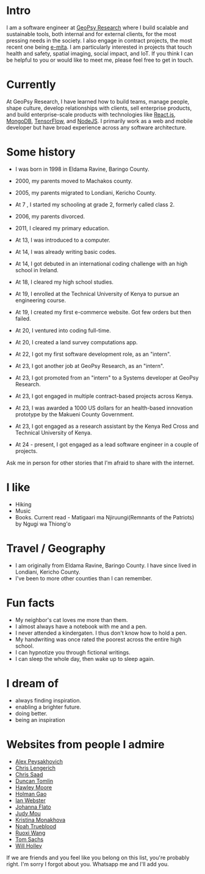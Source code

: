 
# Intro

I am a software engineer at [GeoPsy Research](https://geopsyresearch.org) where I build scalable and sustainable tools, both internal and for external clients, for the most pressing needs in the society. I also engage in contract projects, the most recent one being [e-mita](https://emita.vercel.app). I am particularly interested in projects that touch health and safety, spatial imaging, social impact, and IoT. If you think I can be helpful to you or would like to meet me, please feel free to get in touch.

# Currently

At GeoPsy Research, I have learned how to build teams, manage people, shape culture, develop relationships with clients, sell enterprise products, and build enterprise-scale products with technologies like [React.js](https://reactjs.org/), [MongoDB](https://www.mongodb.com/), [TensorFlow](https://www.tensorflow.org/), and [NodeJS](https://nodejs.org/). I primarily work as a web and mobile developer but have broad experience across any software architecture.

# Some history

- I was born in 1998 in Eldama Ravine, Baringo County.

- 2000, my parents moved to Machakos county.

- 2005, my parents migrated to Londiani, Kericho County.

- At 7 , I started my schooling at grade 2, formerly called class 2.

- 2006, my parents divorced.

- 2011, I cleared my primary education.

- At 13, I was introduced to a computer. 

- At 14, I was already writing basic codes.

- At 14, I got debuted in an international coding challenge with an high school in Ireland.

- At 18, I cleared my high school studies.

- At 19, I enrolled at the Technical University of Kenya to pursue an engineering course.

- At 19, I created my first e-commerce website. Got few orders but then failed.

- At 20, I ventured into coding full-time.

- At 20, I created a land survey computations app.

- At 22, I got my first software development role, as an "intern".

- At 23, I got another job at GeoPsy Research, as an "intern".

- At 23, I got promoted from an "intern" to a Systems developer at GeoPsy Research.

- At 23, I got engaged in multiple contract-based projects across Kenya.

- At 23, I was awarded a 1000 US dollars for an health-based innovation prototype by the Makueni County Government.

- At 23, I got engaged as a research assistant by the Kenya Red Cross and Technical University of Kenya.

- At 24 - present, I got engaged as a lead software engineer in a couple of projects.

Ask me in person for other stories that I'm afraid to share with the internet.

# I like

- Hiking
- Music
- Books. Current read - Matigaari ma Njiruungi(Remnants of the Patriots) by Ngugi wa Thiong'o

# Travel / Geography

- I am originally from Eldama Ravine, Baringo County. I have since lived in Londiani, Kericho County.
- I've been to more other counties than I can remember.

# Fun facts

- My neighbor's cat loves me more than them.
- I almost always have a notebook with me and a pen.
- I never attended a kindergaten. I thus don't know how to hold a pen.
- My handwriting was once rated the poorest across the entire high school.
- I can hypnotize you through fictional writings.
- I can sleep the whole day, then wake up to sleep again.

# I dream of

- always finding inspiration.
- enabling a brighter future.
- doing better.
- being an inspiration

# Websites from people I admire

- [Alex Peysakhovich](http://alexpeys.github.io/)
- [Chris Lengerich](http://www.chrislengerich.com/)
- [Chris Saad](https://www.chrissaad.com/)
- [Duncan Tomlin](http://duncantomlin.com/)
- [Hawley Moore](http://hawleymoore.com/)
- [Holman Gao](https://golmansax.com/)
- [Ian Webster](http://ianww.com/)
- [Johanna Flato](https://www.johannaflato.com/)
- [Judy Mou](http://www.judymou.com/)
- [Kristina Monakhova](https://kristinamonakhova.com/)
- [Noah Trueblood](http://notrueblood.com/)
- [Ruoxi Wang](http://ruoxiw.com/)
- [Tom Sachs](https://www.tomsachs.org/)
- [Will Holley](https://willholley.com)

If we are friends and you feel like you belong on this list, you're probably right. I'm sorry I forgot about you. Whatsapp me and I'll add you.
